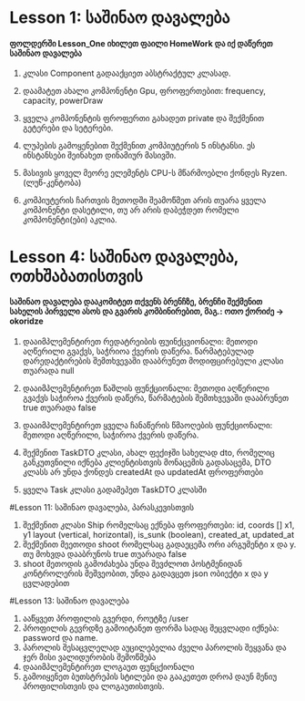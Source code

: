 # Lesson 1: საშინაო დავალება
#### ფოლდერში Lesson_One იხილეთ ფაილი HomeWork და იქ დაწერეთ საშინაო დავალება

1) კლასი Component გადააქციეთ აბსტრაქტულ კლასად.

2) დაამატეთ ახალი კომპონენტი Gpu, ფროფერთებით: frequency, capacity, powerDraw

3) ყველა კომპონენტის ფროფერთი გახადეთ private და შექმენით გეტერები და სეტერები.

4) ლუპების გამოყენებით შექმენით კომპიუტერის 5 ინსტანსი. ეს ინსტანსები შეინახეთ დინამიურ მასივში.

5) მასივის ყოველ მეორე ელემენტს CPU-ს მწარმოებლი ქონდეს Ryzen. (ლუწ-კენტობა)

6) კომპიუტერის ჩართვის მეთოდში შეამოწმეთ არის თუარა ყველა კომპონენტი დასეტილი, თუ არ არის დაბეჭდეთ რომელი კომპონენტი(ები) აკლია.

# Lesson 4: საშინაო დავალება, ოთხშაბათისთვის
#### საშინაო დავალება დააკომიტეთ თქვენს ბრენჩზე, ბრენჩი შექმენით სახელის პირველი ასოს და გვარის კომბინირებით, მაგ.: ოთო ქორიძე -> okoridze

1) დააიმპლემენტირეთ რედატრეიბის ფუინქცვიონალი: მეთოდი აღწერილი გვაქვს, საჭრიოა ქვერის დაწერა. წარმატებულად დარედაქტირების შემთხვევაში დააბრუნეთ მოდიფცირებული კლასი თუარადა null 

2) დააიმპლემენტირეთ წაშლის ფუნქციონალი: მეთოდი აღწერილი გვაქვს საჭიროა ქვერის დაწერა, წარმატების შემთხვევაში დააბრუნეთ true თუარადა false

3) დააიმპლემენტირეთ ყველა ჩანაწერის წმაოღების ფუნქციონალი: მეთოდი აღწერილი, საჭიროა ქვერის დაწერა.

4) შექმენით TaskDTO კლასი, ახალ ფექიჯში სახელად dto, რომელიც განკუთვნილი იქნება კლიენტისთვის მონაცემის გადასაცემა, DTO კლასს არ უნდა ქონდეს createdAt და updatedAt ფროფერთები

5) ყველა Task კლასი გადამეპეთ TaskDTO კლასში


#Lesson 11: საშინაო დავალება, პარასკევისთვის

1. შექმენით კლასი Ship რომელსაც ექნება ფროფერთები: id, coords [] x1, y1 layout (vertical, horizontal), is_sunk (boolean), created_at, updated_at
2. შექმენით მეეთოდი shoot რომელსაც გადაეცემა ორი არგუმენტი x და y. თუ მოხვდა დააბრუნოს true თუარადა false
3. shoot მეთოდის გამოძახება უნდა შევძლოთ პოსტმენიდან კონტროლერის მეშვეობით, უნდა გადავცეთ json ობიექტი x და y ცვლადებით


#Lesson 13: საშინაო დავალება

1. ააწყვეთ პროფილის გვერდი, როუტზე /user
2. პროფილის გევრდზე გამოიტანეთ ფორმა სადაც შეცვლადი იქნება: password და name.
3. პაროლის შესაცვლელად აუცილებელია ძველი პაროლის შეყვანა და ჯერ მისი ვალიდურობის შემოწმება
4. დააიმპლემენტირეთ ლოგაუთ ფუნცქიონალი
5. გამოიყენეთ ბუთსტრეპის სტილები და გააკეთეთ დროპ დაუნ მენიუ პროფილისთვის და ლოგაუთისთვის.
